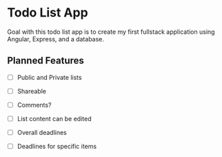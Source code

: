 # Todo List App 

Goal with this todo list app is to create my first fullstack application using Angular, Express, and a database. 

## Planned Features

- [ ] Public and Private lists
- [ ] Shareable
- [ ] Comments?
- [ ] List content can be edited
- [ ] Overall deadlines
- [ ] Deadlines for specific items

